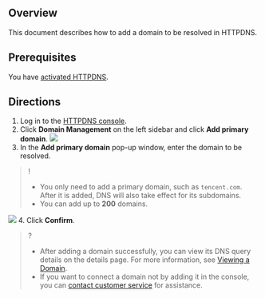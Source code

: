 
## Overview
This document describes how to add a domain to be resolved in HTTPDNS.

## Prerequisites
You have [activated HTTPDNS](https://intl.cloud.tencent.com/document/product/1130/44461).

## Directions
1. Log in to the [HTTPDNS console](https://console.cloud.tencent.com/httpdns).
2. Click **Domain Management** on the left sidebar and click **Add primary domain**.
![](https://qcloudimg.tencent-cloud.cn/raw/1e5d5294106fa46f126ad4814734379a.png)
3. In the **Add primary domain** pop-up window, enter the domain to be resolved.
>! 
>- You only need to add a primary domain, such as `tencent.com`. After it is added, DNS will also take effect for its subdomains.
>- You can add up to **200** domains.
>
![](https://qcloudimg.tencent-cloud.cn/raw/044f7d10c416a507d50b1ed9eb27c3ff.png)
4. Click **Confirm**.
>? 
>- After adding a domain successfully, you can view its DNS query details on the details page. For more information, see [Viewing a Domain](https://intl.cloud.tencent.com/document/product/1130/44466).
>- If you want to connect a domain not by adding it in the console, you can [contact customer service](https://intl.cloud.tencent.com/contact-sales) for assistance.
